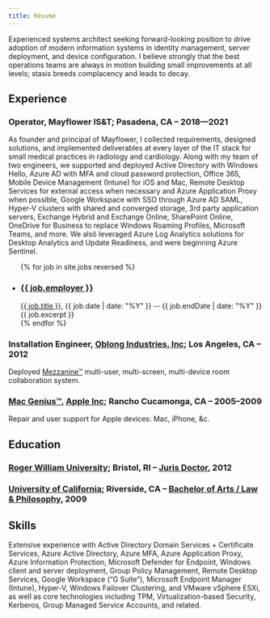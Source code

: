 ```yaml
---
title: Résumé
---
```


Experienced systems architect seeking forward-looking position to drive adoption of modern information systems in identity management, server deployment, and device configuration. I believe strongly that the best operations teams are always in motion building small improvements at all levels; stasis breeds complacency and leads to decay. 

## Experience
### Operator, Mayflower IS&T; Pasadena, CA – 2018—2021
As founder and principal of Mayflower, I collected requirements, designed solutions, and implemented deliverables at every layer of the IT stack for small medical practices in radiology and cardiology. Along with my team of two engineers, we supported and deployed Active Directory with Windows Hello, Azure AD with MFA and cloud password protection, Office 365, Mobile Device Management (Intune) for iOS and Mac, Remote Desktop Services for external access when necessary and Azure Application Proxy when possible, Google Workspace with SSO through Azure AD SAML, Hyper-V clusters with shared and converged storage, 3rd party application servers, Exchange Hybrid and Exchange Online, SharePoint Online, OneDrive for Business to replace Windows Roaming Profiles, Microsoft Teams, and more. We alsö leveraged Azure Log Analytics solutions for Desktop Analytics and Update Readiness, and were beginning Azure Sentinel.

<ul>
  {% for job in site.jobs reversed %}
    <li>
      <h3 id="{{ job.url | split: '/' | last | split: '.' | first }}"><a href="{{ job.link }}">{{ job.employer }}</a></h3>
      <a href="{{ job.detailLink }}">{{ job.title }}</a>, <time datetime="{{ job.date }}">{{ job.date | date: "%Y" }}</time> -- <time datetime="{{ job.endDate }}">{{ job.endDate | date: "%Y" }}</time>
      {{ job.excerpt }}
    </li>
  {% endfor %}
</ul>

### Installation Engineer, [Oblong Industries, Inc]( https://oblong.com/ ); Los Angeles, CA – 2012
Deployed [Mezzanine™]( https://vimeo.com/34861262 ) multi-user, multi-screen, multi-device room collaboration system.

### [Mac Genius™]( https://apple.com/retail/geniusbar/ ), [Apple Inc]( https://apple.com ); Rancho Cucamonga, CA – 2005–2009
Repair and user support for Apple devices: Mac, iPhone, &c.

## Education
### [Roger William University]( https://law.rwu.edu/ ); Bristol, RI – [Juris Doctor]( https://law.rwu.edu/academics/juris-doctor ), 2012
### [University of California]( https://ucr.edu/ ); Riverside, CA – [Bachelor of Arts / Law & Philosophy]( https://philosophy.ucr.edu/undergraduate-program ), 2009

## Skills
Extensive experience with Active Directory Domain Services + Certificate Services, Azure Active Directory, Azure MFA, Azure Application Proxy, Azure Information Protection, Microsoft Defender for Endpoint, Windows client and server deployment, Group Policy Management, Remote Desktop Services, Google Workspace (“G Suite”), Microsoft Endpoint Manager (Intune), Hyper-V, Windows Failover Clustering, and VMware vSphere ESXi, as well as core technologies including TPM, Virtualization-based Security, Kerberos, Group Managed Service Accounts, and related.

